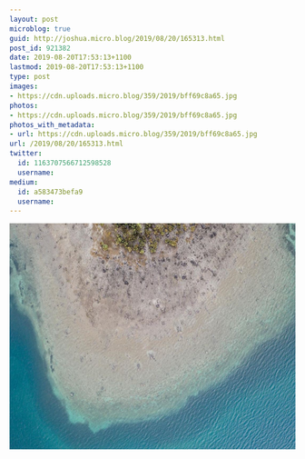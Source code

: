 ```yaml
---
layout: post
microblog: true
guid: http://joshua.micro.blog/2019/08/20/165313.html
post_id: 921382
date: 2019-08-20T17:53:13+1100
lastmod: 2019-08-20T17:53:13+1100
type: post
images:
- https://cdn.uploads.micro.blog/359/2019/bff69c8a65.jpg
photos:
- https://cdn.uploads.micro.blog/359/2019/bff69c8a65.jpg
photos_with_metadata:
- url: https://cdn.uploads.micro.blog/359/2019/bff69c8a65.jpg
url: /2019/08/20/165313.html
twitter:
  id: 1163707566712598528
  username: 
medium:
  id: a583473befa9
  username: 
---
```



<img src="uploads/2019/bff69c8a65.jpg" width="600" height="398" alt="" />
